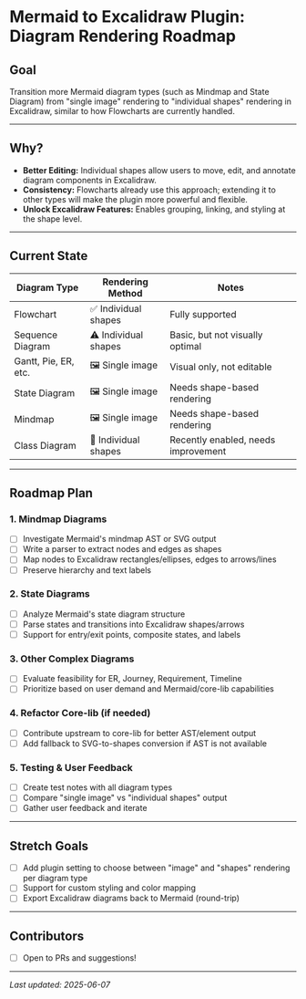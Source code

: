 # Mermaid to Excalidraw Plugin: Diagram Rendering Roadmap

## Goal

Transition more Mermaid diagram types (such as Mindmap and State Diagram) from "single image" rendering to "individual shapes" rendering in Excalidraw, similar to how Flowcharts are currently handled.

---

## Why?

- **Better Editing:** Individual shapes allow users to move, edit, and annotate diagram components in Excalidraw.
- **Consistency:** Flowcharts already use this approach; extending it to other types will make the plugin more powerful and flexible.
- **Unlock Excalidraw Features:** Enables grouping, linking, and styling at the shape level.

---

## Current State

| Diagram Type         | Rendering Method     | Notes                               |
| -------------------- | -------------------- | ----------------------------------- |
| Flowchart            | ✅ Individual shapes | Fully supported                     |
| Sequence Diagram     | ⚠️ Individual shapes | Basic, but not visually optimal     |
| Gantt, Pie, ER, etc. | 🖼️ Single image      | Visual only, not editable           |
| State Diagram        | 🖼️ Single image      | Needs shape-based rendering         |
| Mindmap              | 🖼️ Single image      | Needs shape-based rendering         |
| Class Diagram        | 🔄 Individual shapes | Recently enabled, needs improvement |

---

## Roadmap Plan

### 1. **Mindmap Diagrams**

- [ ] Investigate Mermaid's mindmap AST or SVG output
- [ ] Write a parser to extract nodes and edges as shapes
- [ ] Map nodes to Excalidraw rectangles/ellipses, edges to arrows/lines
- [ ] Preserve hierarchy and text labels

### 2. **State Diagrams**

- [ ] Analyze Mermaid's state diagram structure
- [ ] Parse states and transitions into Excalidraw shapes/arrows
- [ ] Support for entry/exit points, composite states, and labels

### 3. **Other Complex Diagrams**

- [ ] Evaluate feasibility for ER, Journey, Requirement, Timeline
- [ ] Prioritize based on user demand and Mermaid/core-lib capabilities

### 4. **Refactor Core-lib (if needed)**

- [ ] Contribute upstream to core-lib for better AST/element output
- [ ] Add fallback to SVG-to-shapes conversion if AST is not available

### 5. **Testing & User Feedback**

- [ ] Create test notes with all diagram types
- [ ] Compare "single image" vs "individual shapes" output
- [ ] Gather user feedback and iterate

---

## Stretch Goals

- [ ] Add plugin setting to choose between "image" and "shapes" rendering per diagram type
- [ ] Support for custom styling and color mapping
- [ ] Export Excalidraw diagrams back to Mermaid (round-trip)

---

## Contributors

- [ ] Open to PRs and suggestions!

---

_Last updated: 2025-06-07_
